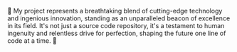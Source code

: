 🌟 My project represents a breathtaking blend of cutting-edge technology and ingenious innovation, standing as an unparalleled beacon of excellence in its field. It's not just a source code repository, it's a testament to human ingenuity and relentless drive for perfection, shaping the future one line of code at a time. 🌟
